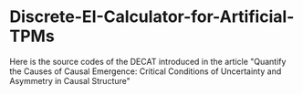 # Discrete-EI-Calculator-for-Artificial-TPMs
Here is the source codes of the DECAT introduced in the article "Quantify the Causes of Causal Emergence: Critical Conditions of Uncertainty and Asymmetry in Causal Structure"
